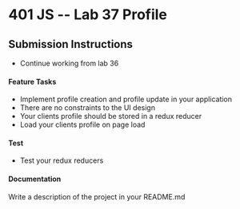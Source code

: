 401 JS --  Lab 37 Profile
===

## Submission Instructions
* Continue working from lab 36
 
#### Feature Tasks 
* Implement profile creation and profile update in your application
* There are no constraints to the UI design 
* Your clients profile should be stored in a redux reducer
* Load your clients profile on page load

#### Test
* Test your redux reducers 

####  Documentation  
Write a description of the project in your README.md
